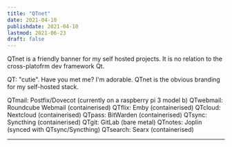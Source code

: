 ```yaml
---
title: "QTnet"
date: 2021-04-10
publishdate: 2021-04-10
lastmod: 2021-06-23
draft: false
---
```


QTnet is a friendly banner for my self hosted projects. It is no relation to the cross-platofrm dev framework Qt.

QT: "cutie". Have you met me? I'm adorable. QTnet is the obvious branding for my self-hosted stack.

QTmail: Postfix/Dovecot (currently on a raspberry pi 3 model b)
QTwebmail: Roundcube Webmail (containerised)
QTflix: Emby (containerised)
QTcloud: Nextcloud (containerised)
QTpass: BitWarden (containerised)
QTsync: Syncthing (containerised)
QTgit: GitLab (bare metal)
QTnotes: Joplin (synced with QTsync/Syncthing)
QTsearch: Searx (containerised)

* * *
